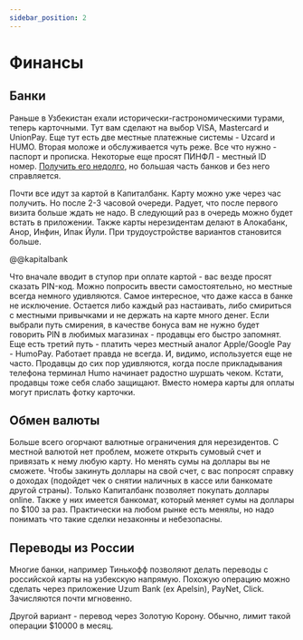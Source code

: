 ```yaml
---
sidebar_position: 2
---
```


# Финансы

## Банки

Раньше в Узбекистан ехали исторически-гастрономическими турами, теперь
карточными. Тут вам сделают на выбор VISA, Mastercard и UnionPay. Еще тут есть
две местные платежные системы - Uzcard и HUMO. Вторая моложе и обслуживается
чуть реже. Все что нужно - паспорт и прописка. Некоторые еще просят ПИНФЛ -
местный ID номер. [Получить его недолго](government.md#получение-пинфл), но
большая часть банков и без него справляется.

Почти все идут за картой в Капиталбанк. Карту можно уже через час получить. Но
после 2-3 часовой очереди. Радует, что после первого визита больше ждать не
надо. В следующий раз в очередь можно будет встать в приложении. Также карты
нерезидентам делают в Алокабанк, Анор, Инфин, Ипак Йули. При трудоустройстве
вариантов становится больше.

@@kapitalbank

Что вначале вводит в ступор при оплате картой - вас везде просят сказать
PIN-код. Можно попросить ввести самостоятельно, но местные всегда немного
удивляются. Самое интересное, что даже касса в банке не исключение. Остается
либо каждый раз настаивать, либо смириться с местными привычками и не держать на
карте много денег. Если выбрали путь смирения, в качестве бонуса вам не нужно
будет говорить PIN в любимых магазинах - продавцы его быстро запомнят. Еще есть
третий путь - платить через местный аналог Apple/Google Pay - HumoPay. Работает
правда не всегда. И, видимо, используется еще не часто. Продавцы до сих пор
удивляются, когда после прикладывания телефона терминал Humo начинает радостно
шуршать чеком. Кстати, продавцы тоже себя слабо защищают. Вместо номера карты
для оплаты могут прислать фотку карточки.

## Обмен валюты

Больше всего огорчают валютные ограничения для нерезидентов. С местной валютой
нет проблем, можете открыть сумовый счет и привязать к нему любую карту. Но
менять сумы на доллары вы не сможете. Чтобы закинуть доллары на свой счет, с вас
попросят справку о доходах (подойдет чек о снятии наличных в кассе или банкомате
другой страны). Только Капиталбанк позволяет покупать доллары online. Также у
них имеется банкомат, который меняет сумы на доллары по $100 за раз. Практически
на любом рынке есть менялы, но надо понимать что такие сделки незаконны и
небезопасны.

## Переводы из России

Многие банки, например Тинькофф позволяют делать переводы с российской карты на
узбекскую напрямую. Похожую операцию можно сделать через приложение Uzum Bank
(ex Apelsin), PayNet, Click. Зачисляются почти мгновенно.

Другой вариант - перевод через Золотую Корону. Обычно, лимит такой операции
$10000 в месяц.
